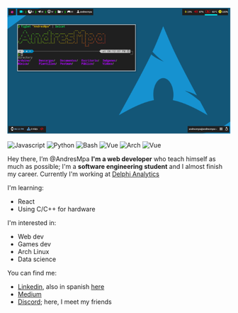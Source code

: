 ![Background](.assents/background.png)

![Javascript](https://img.shields.io/badge/-javascript-white?style=for-the-badge&logo=javascript)
![Python](https://img.shields.io/badge/-python-yellow?style=for-the-badge&logo=python)
![Bash](https://img.shields.io/badge/-bash-black?style=for-the-badge&logo=GNU%20Bash)
![Vue](https://img.shields.io/badge/-vue-darkgreen?style=for-the-badge&logo=Vue.js)
![Arch](https://img.shields.io/badge/Arch%20Linux-darkblue?style=for-the-badge&logo=Arch%20Linux)
![Vue](https://img.shields.io/badge/-Terminal-black?style=for-the-badge&logo=iTerm2)

Hey there, I’m @AndresMpa **I'm a web developer** who teach himself as much as possible;
I'm a **software engineering student** and I almost finish my career. Currently I'm working
at [Delphi Analytics](https://www.linkedin.com/company/delphi-analytics/)

I'm learning:

- React
- Using C/C++ for hardware

I'm interested in:

- Web dev
- Games dev
- Arch Linux
- Data science

You can find me:

- [Linkedin](https://www.linkedin.com/in/andres-m-prieto/?locale=en_US), also in spanish [here](https://www.linkedin.com/in/andres-m-prieto/?locale=es_ES)
- [Medium](https://andresprieto-25116.medium.com/)
- [Discord](TheDreamerKing#0141); here, I meet my friends
